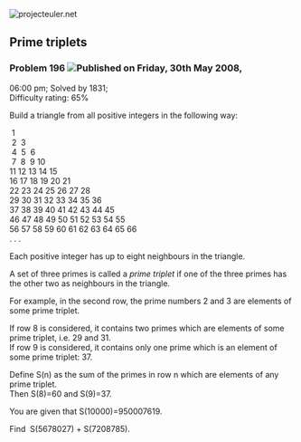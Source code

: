 ![projecteuler.net](images/print_page_logo.png)

## Prime triplets

### Problem 196 ![](images/icon_info.png)Published on Friday, 30th May 2008,
06:00 pm; Solved by 1831;  
Difficulty rating: 65%

Build a triangle from all positive integers in the following way:

 1  
 2  3  
 4  5  6  
 7  8  9 10  
11 12 13 14 15  
16 17 18 19 20 21  
22 23 24 25 26 27 28  
29 30 31 32 33 34 35 36  
37 38 39 40 41 42 43 44 45  
46 47 48 49 50 51 52 53 54 55  
56 57 58 59 60 61 62 63 64 65 66  
. . .

Each positive integer has up to eight neighbours in the triangle.

A set of three primes is called a _prime triplet_ if one of the three primes
has the other two as neighbours in the triangle.

For example, in the second row, the prime numbers 2 and 3 are elements of some
prime triplet.

If row 8 is considered, it contains two primes which are elements of some
prime triplet, i.e. 29 and 31.  
If row 9 is considered, it contains only one prime which is an element of some
prime triplet: 37.

Define S(n) as the sum of the primes in row n which are elements of any prime
triplet.  
Then S(8)=60 and S(9)=37.

You are given that S(10000)=950007619.

Find  S(5678027) + S(7208785).

  
  


